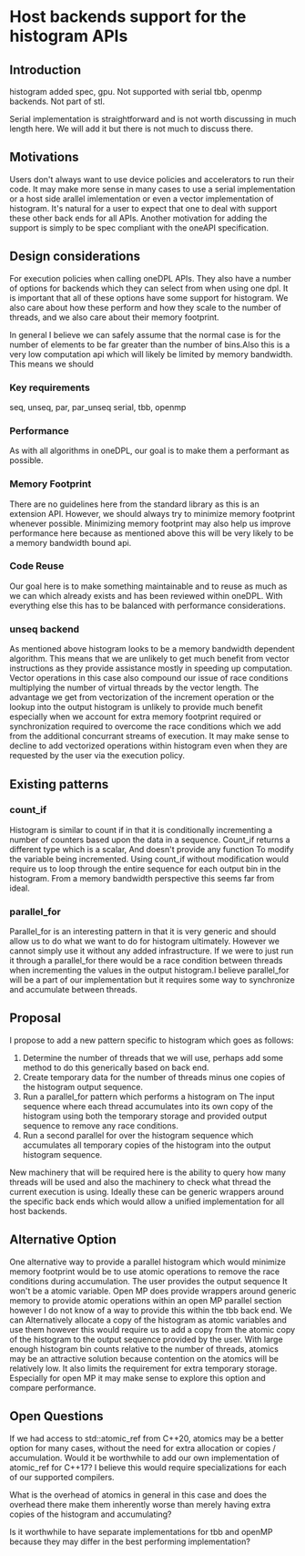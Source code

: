 # Host backends support for the histogram APIs

## Introduction
histogram added spec, gpu. Not supported with serial tbb, openmp backends. Not part of stl. 

Serial implementation is straightforward and is not worth discussing in much length here. We will add it but there is not much to discuss there.

## Motivations
Users don't always want to use device policies and accelerators to run their code. It may make more sense in many cases to use a serial implementation or a host side arallel imlementation or even a vector implementation of histogram. It's natural for a user to expect that one to deal with support these other back ends for all APIs.
Another motivation for adding the support is simply to be spec compliant with the oneAPI specification.

## Design considerations
For execution policies when calling oneDPL APIs. They also have a number of options for backends which they can select from when using one dpl. It is important that all of these options have some support for histogram.
We also care about how these perform and how they scale to the number of threads, and we also care about their memory footprint.

In general I believe we can safely assume that the normal case is for the number of elements to be far greater than the number of bins.Also this is a very low computation api which will likely be limited by memory bandwidth. This means  we should

### Key requirements
seq, unseq, par, par_unseq
serial, tbb, openmp

### Performance
As with all algorithms in oneDPL, our goal is to make them a performant as possible.

### Memory Footprint
There are no guidelines here from the standard library as this is an extension API. However, we should always try to minimize memory footprint whenever possible. Minimizing memory footprint may also help us improve performance here because as mentioned above this will be very likely to be a memory bandwidth bound api.

### Code Reuse
Our goal here is to make something maintainable and to reuse as much as we can which already exists and has been reviewed within oneDPL. With everything else this has to be balanced with performance considerations.

### unseq backend
As mentioned above histogram looks to be a memory bandwidth dependent algorithm. This means that we are unlikely to get much benefit from vector instructions as they provide assistance mostly in speeding up computation. Vector operations in this case also compound our issue of race conditions multiplying the number of virtual threads by the vector length. The advantage we get from vectorization of the increment operation or the lookup into the output histogram is unlikely to provide much benefit especially when we account for extra memory footprint required or synchronization required to overcome the race conditions which we add from the additional concurrant streams of execution. It may make sense to decline to add vectorized operations within histogram even when they are requested by the user via the execution policy.

## Existing patterns

### count_if

Histogram is similar to count if in that it is conditionally incrementing a number of counters based upon the data in a sequence. Count_if returns a different type which is a scalar, And doesn't provide any function To modify the variable being incremented.  Using count_if without modification would require us to loop through the entire sequence for each output bin in the histogram. From a memory bandwidth perspective this seems far from ideal.

### parallel_for

Parallel_for is an interesting pattern in that it is very generic and should allow us to do what we want to do for histogram ultimately. However we cannot simply use it without any added infrastructure. If we were to just run it through a parallel_for there would be a race condition between threads when incrementing the values in the output histogram.I believe parallel_for will be a part of our implementation but it requires some way to synchronize and accumulate between threads.

## Proposal
I propose to add a new pattern specific to histogram which goes as follows:
1) Determine the number of threads that we will use, perhaps add some method to do this generically based on back end.
2) Create temporary data for the number of threads minus one copies of the histogram output sequence.
3) Run a parallel_for pattern which performs a histogram on The input sequence where each thread accumulates into its own copy of the histogram using both the temporary storage and provided output sequence to remove any race conditions.
4) Run a second parallel for over the histogram sequence which accumulates all temporary copies of the histogram into the output histogram sequence.

New machinery that will be required here is the ability to query how many threads will be used and also the machinery to check what thread the current execution is using. Ideally these can be generic wrappers around the specific back ends which would allow a unified implementation for all host backends.

## Alternative Option
One alternative way to provide a parallel histogram which would minimize memory footprint would be to use atomic operations to remove the race conditions during accumulation. The user provides the output sequence It won't be a atomic variable. Open MP does provide wrappers around generic memory to provide atomic operations within an open MP parallel section however I do not know of a way to provide this within the tbb back end. We can Alternatively allocate a copy of the histogram as atomic variables and use them however this would require us to add a copy from the atomic copy of the histogram to the output sequence provided by the user. With large enough histogram bin counts relative to the number of threads, atomics may be an attractive solution because contention on the atomics will be relatively low. It also limits the requirement for extra temporary storage. Especially for open MP it may make sense to explore this option and compare performance.

## Open Questions
If we had access to std::atomic_ref from C++20, atomics may be a better option for many cases, without the need for extra allocation or copies / accumulation.
Would it be worthwhile to add our own implementation of atomic_ref for C++17? I believe this would require specializations for each of our supported compilers.

What is the overhead of atomics in general in this case and does the overhead there make them inherently worse than merely having extra copies of the histogram and accumulating?

Is it worthwhile to have separate implementations for tbb and openMP because they may differ in the best performing implementation?